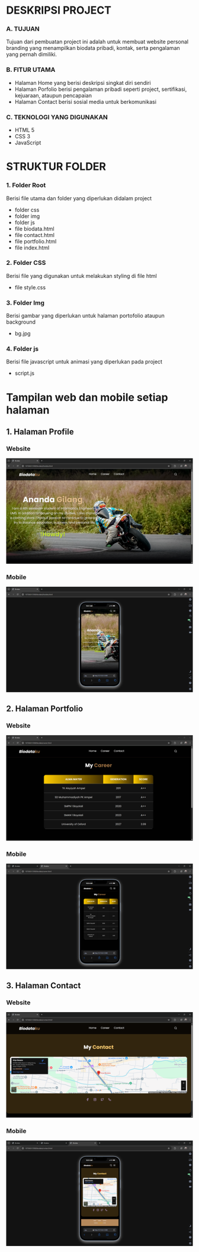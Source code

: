 # DESKRIPSI PROJECT

### A. TUJUAN

Tujuan dari pembuatan project ini adalah untuk membuat website personal branding yang menampilkan biodata pribadi, kontak, serta pengalaman yang pernah dimiliki.

### B. FITUR UTAMA

- Halaman Home yang berisi deskripsi singkat diri sendiri
- Halaman Porfolio berisi pengalaman pribadi seperti project, sertifikasi, kejuaraan, ataupun pencapaian
- Halaman Contact berisi sosial media untuk berkomunikasi

### C. TEKNOLOGI YANG DIGUNAKAN

- HTML 5
- CSS 3
- JavaScript

# STRUKTUR FOLDER

### 1. Folder Root

Berisi file utama dan folder yang diperlukan didalam project

- folder css
- folder img
- folder js
- file biodata.html
- file contact.html
- file portfolio.html
- file index.html

### 2. Folder CSS

Berisi file yang digunakan untuk melakukan styling di file html

- file style.css

### 3. Folder Img

Berisi gambar yang diperlukan untuk halaman portofolio ataupun background

- bg.jpg

### 4. Folder js

Berisi file javascript untuk animasi yang diperlukan pada project

- script.js

# Tampilan web dan mobile setiap halaman
## 1. Halaman Profile
### Website
![](img/home-web.png)
### Mobile
![](img/home-mob.png)
## 2. Halaman Portfolio
### Website
![](img/porto-web.png)
### Mobile
![](img/porto-mob.png)
## 3. Halaman Contact
### Website
![](img/contact-web.png)
### Mobile
![](img/contact-mob.png)
